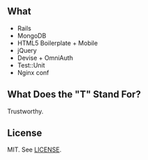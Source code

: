 ## What ##
* Rails
* MongoDB
* HTML5 Boilerplate + Mobile
* jQuery
* Devise + OmniAuth
* Test::Unit
* Nginx conf

## What Does the "T" Stand For? ##
Trustworthy.

## License ##
MIT. See [LICENSE](LICENSE).
